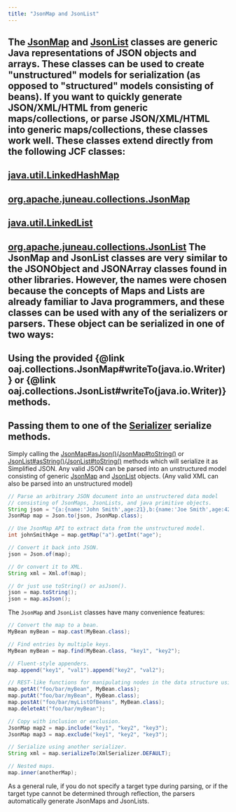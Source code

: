 ```yaml
---
title: "JsonMap and JsonList"
---
```


The [JsonMap](../apidocs/org/apache/juneau/collections/JsonMap.html) and [JsonList](../apidocs/org/apache/juneau/collections/JsonList.html) classes are generic Java
representations of JSON objects and arrays.
These classes can be used to create "unstructured" models for serialization (as opposed to "structured"
models consisting of beans).
If you want to quickly generate JSON/XML/HTML from generic maps/collections, or parse JSON/XML/HTML into
generic maps/collections, these classes work well.
These classes extend directly from the following JCF classes:
-
[java.util.LinkedHashMap](../apidocs/java/util/LinkedHashMap.html)
-
[org.apache.juneau.collections.JsonMap](../apidocs/org/apache/juneau/collections/JsonMap.html)
-
[java.util.LinkedList](../apidocs/java/util/LinkedList.html)
-
[org.apache.juneau.collections.JsonList](../apidocs/org/apache/juneau/collections/JsonList.html)
The JsonMap and JsonList classes are very similar to the JSONObject and
JSONArray classes found in other libraries.
However, the names were chosen because the concepts of Maps and Lists are already familiar to
Java programmers, and these classes can be used with any of the serializers or parsers.
These object can be serialized in one of two ways:
-
Using the provided \{@link oaj.collections.JsonMap#writeTo(java.io.Writer)\} or
\{@link oaj.collections.JsonList#writeTo(java.io.Writer)\} methods.
-
Passing them to one of the [Serializer](../apidocs/org/apache/juneau/serializer/Serializer.html) serialize methods.
-
Simply calling the [JsonMap#asJson()](../apidocs/org/apache/juneau/collections/JsonMap.html#asJson())/[JsonMap#toString()](../apidocs/org/apache/juneau/collections/JsonMap.html#toString()) or [JsonList#asString()](../apidocs/org/apache/juneau/collections/JsonList.html#asString())/[JsonList#toString()](../apidocs/org/apache/juneau/collections/JsonList.html#toString())
methods which will serialize it as Simplified JSON.
Any valid JSON can be parsed into an unstructured model consisting of generic
[JsonMap](../apidocs/org/apache/juneau/collections/JsonMap.html) and [JsonList](../apidocs/org/apache/juneau/collections/JsonList.html) objects.
(Any valid XML can also be parsed into an unstructured model)

```java
// Parse an arbitrary JSON document into an unstructered data model
// consisting of JsonMaps, JsonLists, and java primitive objects.
String json = "{a:{name:'John Smith',age:21},b:{name:'Joe Smith',age:42}}";
JsonMap map = Json.to(json, JsonMap.class);

// Use JsonMap API to extract data from the unstructured model.
int johnSmithAge = map.getMap("a").getInt("age");

// Convert it back into JSON.
json = Json.of(map);

// Or convert it to XML.
String xml = Xml.of(map);

// Or just use toString() or asJson().
json = map.toString();
json = map.asJson();
```


The `JsonMap` and `JsonList` classes have many convenience features:

```java
// Convert the map to a bean.
MyBean myBean = map.cast(MyBean.class);

// Find entries by multiple keys.
MyBean myBean = map.find(MyBean.class, "key1", "key2");

// Fluent-style appenders.
map.append("key1", "val1").append("key2", "val2");

// REST-like functions for manipulating nodes in the data structure using URL-like notation.
map.getAt("foo/bar/myBean", MyBean.class);
map.putAt("foo/bar/myBean", MyBean.class);
map.postAt("foo/bar/myListOfBeans", MyBean.class);
map.deleteAt("foo/bar/myBean");

// Copy with inclusion or exclusion.
JsonMap map2 = map.include("key1", "key2", "key3");
JsonMap map3 = map.exclude("key1", "key2", "key3");

// Serialize using another serializer.
String xml = map.serializeTo(XmlSerializer.DEFAULT);

// Nested maps.
map.inner(anotherMap);
```


As a general rule, if you do not specify a target type during parsing, or if the target type cannot be
determined through reflection, the parsers automatically generate JsonMaps and JsonLists.
